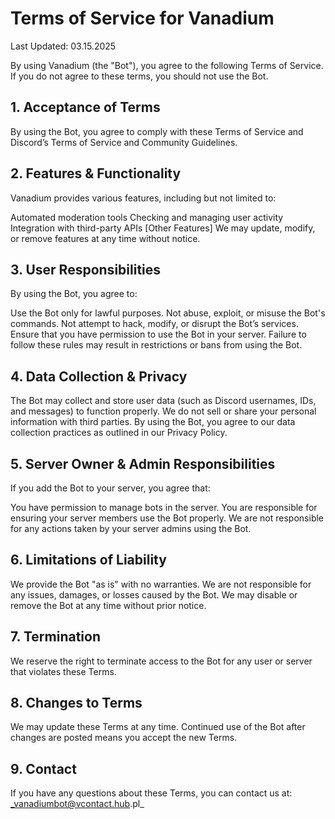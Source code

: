 # Terms of Service for Vanadium
Last Updated: 03.15.2025

By using Vanadium (the "Bot"), you agree to the following Terms of Service. If you do not agree to these terms, you should not use the Bot.

## 1. Acceptance of Terms
By using the Bot, you agree to comply with these Terms of Service and Discord’s Terms of Service and Community Guidelines.

## 2. Features & Functionality
Vanadium provides various features, including but not limited to:

Automated moderation tools
Checking and managing user activity
Integration with third-party APIs
[Other Features]
We may update, modify, or remove features at any time without notice.

## 3. User Responsibilities
By using the Bot, you agree to:

Use the Bot only for lawful purposes.
Not abuse, exploit, or misuse the Bot's commands.
Not attempt to hack, modify, or disrupt the Bot’s services.
Ensure that you have permission to use the Bot in your server.
Failure to follow these rules may result in restrictions or bans from using the Bot.

## 4. Data Collection & Privacy
The Bot may collect and store user data (such as Discord usernames, IDs, and messages) to function properly.
We do not sell or share your personal information with third parties.
By using the Bot, you agree to our data collection practices as outlined in our Privacy Policy.

## 5. Server Owner & Admin Responsibilities
If you add the Bot to your server, you agree that:

You have permission to manage bots in the server.
You are responsible for ensuring your server members use the Bot properly.
We are not responsible for any actions taken by your server admins using the Bot.

## 6. Limitations of Liability
We provide the Bot "as is" with no warranties.
We are not responsible for any issues, damages, or losses caused by the Bot.
We may disable or remove the Bot at any time without prior notice.

## 7. Termination
We reserve the right to terminate access to the Bot for any user or server that violates these Terms.

## 8. Changes to Terms
We may update these Terms at any time. Continued use of the Bot after changes are posted means you accept the new Terms.

## 9. Contact
If you have any questions about these Terms, you can contact us at: _vanadiumbot@vcontact.hub.pl_
